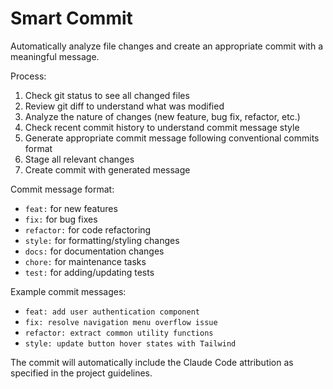 # Smart Commit

Automatically analyze file changes and create an appropriate commit with a meaningful message.

Process:
1. Check git status to see all changed files
2. Review git diff to understand what was modified
3. Analyze the nature of changes (new feature, bug fix, refactor, etc.)
4. Check recent commit history to understand commit message style
5. Generate appropriate commit message following conventional commits format
6. Stage all relevant changes
7. Create commit with generated message

Commit message format:
- `feat:` for new features
- `fix:` for bug fixes
- `refactor:` for code refactoring
- `style:` for formatting/styling changes
- `docs:` for documentation changes
- `chore:` for maintenance tasks
- `test:` for adding/updating tests

Example commit messages:
- `feat: add user authentication component`
- `fix: resolve navigation menu overflow issue`
- `refactor: extract common utility functions`
- `style: update button hover states with Tailwind`

The commit will automatically include the Claude Code attribution as specified in the project guidelines.
